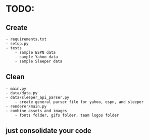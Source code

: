 # TODO:

## Create 
    - requirements.txt
    - setup.py
    - tests
        - sample ESPN data
        - sample Yahoo data
        - sample Sleeper data

## Clean
    - main.py
    - data/data.py
    - data/sleeper_api_parser.py
        - create general parser file for yahoo, espn, and sleeper
    - renderer/main.py
    - combine assets and images
        - fonts folder, gifs folder, team logos folder

## just consolidate your code